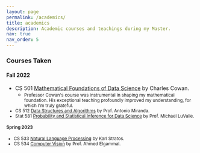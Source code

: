 ```yaml
---
layout: page
permalink: /academics/
title: academics
description: Academic courses and teachings during my Master.
nav: true
nav_order: 5
---
```


### Courses Taken

#### Fall 2022                                           
- CS 501  [Mathematical Foundations of Data Science](https://sites.rutgers.edu/wes-cowan/cs-501-mathematical-foundations-of-computer-science/) by Charles Cowan.
    - <small>Professor Cowan's course was instrumental in shaping my mathematical foundation. His exceptional teaching profoundly improved my understanding, for which I'm truly grateful.
- CS 512  [Data Structures and Algorithms](https://www.cs.rutgers.edu/academics/graduate/m-s-program/course-synopses/course-details/16-198-512-introduction-to-data-structures-and-algorithms) by Prof. Antonio Miranda.
- Stat 581  [Probability and Statistical Inference for Data Science](https://msds-stat.rutgers.edu/msds-academics/msds-coursedesc/338-16-954-581-probability-and-statistical-theory-for-data-science-3) by Prof. Michael LuValle.

#### Spring 2023                                           
- CS 533  [Natural Language Processing](https://www.cs.rutgers.edu/academics/graduate/m-s-program/course-synopses/course-details/16-198-533-natural-language-processing) by Karl Stratos.
- CS 534  [Computer Vision](https://www.cs.rutgers.edu/academics/graduate/m-s-program/course-synopses/course-details/16-198-533-natural-language-processing) by Prof. Ahmed Elgammal.